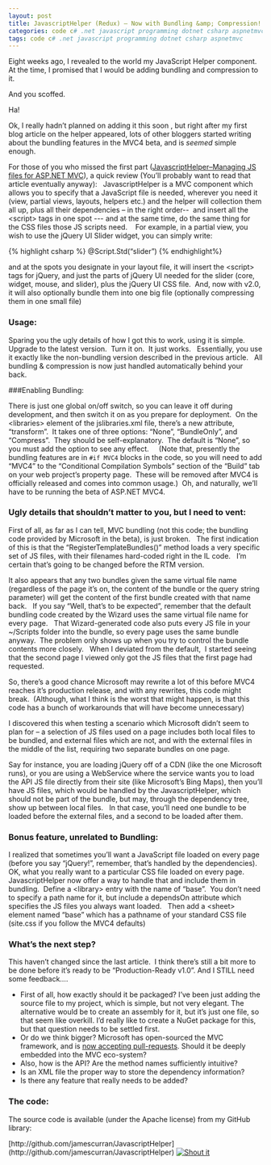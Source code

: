 ```yaml
---
layout: post
title: JavascriptHelper (Redux) – Now with Bundling &amp; Compression!
categories: code c# .net javascript programming dotnet csharp aspnetmvc
tags: code c# .net javascript programming dotnet csharp aspnetmvc
---
```


Eight weeks ago, I revealed to the world my JavaScript Helper component.  At the time, I promised that I would be adding bundling and compression to it.
  
And you scoffed.
  
Ha!
  
Ok, I really hadn’t planned on adding it this soon , but right after my first blog article on the helper appeared, lots of other bloggers started writing  about the bundling features in the MVC4 beta, and is *seemed* simple enough. 
  
For those of you who missed the first part ([JavascriptHelper–Managing JS files for ASP.NET MVC](http://honestillusion.com/blog/2012/03/29/javascripthelper-managing-js-files-for-asp-net-mvc.html)), a quick review (You’ll probably want to read that article eventually anyway):   JavascriptHelper is a MVC component which allows you to specify that a JavaScript file is needed, wherever you need it (view, partial views, layouts, helpers etc.) and the helper will collection them all up, plus all their dependencies – in the right order--  and insert all the &lt;script&gt; tags in one spot --- and at the same time, do the same thing for the CSS files those JS scripts need.    For example, in a partial view, you wish to use the jQuery UI Slider widget, you can simply write:</p>
  {% highlight csharp %}
  @Script.Std(“slider”)
  {% endhighlight%}
  
and at the spots you designate in your layout file, it will insert the &lt;script&gt; tags for jQuery, and just the parts of jQuery UI needed for the slider (core, widget, mouse, and slider), plus the jQuery UI CSS file.  And, now with v2.0, it will also optionally bundle them into one big file (optionally compressing them in one small file)
  
### Usage: 
  
Sparing you the ugly details of how I got this to work, using it is simple.   Upgrade to the latest version.  Turn it on.  It just works.   Essentially, you use it exactly like the non-bundling version described in the previous article.   All bundling &amp; compression is now just handled automatically behind your back.

###Enabling Bundling:

There is just one global on/off switch, so you can leave it off during development, and then switch it on as you prepare for deployment.  On the &lt;libraries&gt; element of the jslibraries.xml file, there’s a new attribute, “transform”.  It takes one of three options: “None”, “BundleOnly”, and “Compress”.  They should be self-explanatory.  The default is “None”, so you must add the option to see any effect.     (Note that, presently the bundling features are in `#if MVC4`  blocks in the code, so you will need to add “MVC4” to the “Conditional Compilation Symbols” section of the “Build” tab on your web project’s property page.  These will be removed after MVC4 is officially released and comes into common usage.)  Oh, and naturally, we’ll have to be running the beta of ASP.NET MVC4.

### Ugly details that shouldn’t matter to you, but I need to vent:
   
First of all, as far as I can tell, MVC bundling (not this code; the bundling code provided by Microsoft in the beta), is just broken.   The first indication of this is that the “RegisterTemplateBundles()” method loads a very specific set of JS files, with their filenames hard-coded right in the IL code.   I’m certain that’s going to be changed before the RTM version.    
  
It also appears that any two bundles given the same virtual file name (regardless of the page it’s on, the content of the bundle or the query string parameter) will get the content of the first bundle created with that name back.   If you say “Well, that’s to be expected”, remember that the default bundling code created by the Wizard uses the same virtual file name for every page.   That Wizard-generated code also puts every JS file in your ~/Scripts folder into the bundle, so every page uses the same bundle anyway.  The problem only shows up when you try to control the bundle contents more closely.   When I deviated from the default,  I started seeing that the second page I viewed only got the JS files that the first page had requested.
  
So, there’s a good chance Microsoft may rewrite a lot of this before MVC4 reaches it’s production release, and with any rewrites, this code might break.  (Although, what I think is the worst that might happen, is that this code has a bunch of workarounds that will have become unnecessary)
  
I discovered this when testing a scenario which Microsoft didn’t seem to plan for – a selection of JS files used on a page includes both local files to be bundled, and external files which are not, and with the external files in the middle of the list, requiring two separate bundles on one page.
  
Say for instance, you are loading jQuery off of a CDN (like the one Microsoft runs), or you are using a WebService where the service wants you to load the API JS file directly from their site (like Microsoft’s Bing Maps), then you’ll have JS files, which would be handled by the JavascriptHelper, which should not be part of the bundle, but may, through the dependency tree, show up between local files.   In that case, you’ll need one bundle to be loaded before the external files, and a second to be loaded after them. 
  
### Bonus feature, unrelated to Bundling:
   
I realized that sometimes you’ll want a JavaScript file loaded on every page (before you say “jQuery!”, remember, that’s handled by the dependencies). OK, what you really want to a particular CSS file loaded on every page.  JavascriptHelper now offer a way to handle that and include them in bundling.  Define a &lt;library&gt; entry with the name of “base”.  You don’t need to specify a path name for it, but include a dependsOn attribute which specifies the JS files you always want loaded.   Then add a &lt;sheet&gt; element named “base” which has a pathname of your standard CSS file (site.css if you follow the MVC4 defaults)
  
### What’s the next step?
  
This haven’t changed since the last article.  I think there’s still a bit more to be done before it’s ready to be “Production-Ready v1.0”. And I STILL need some feedback….

 * First of all, how exactly should it be packaged? I’ve been just adding the source file to my project, which is simple, but not very elegant. The alternative would be to create an assembly for it, but it’s just one file, so that seem like overkill. I’d really like to create a NuGet package for this, but that question needs to be settled first. 
 * Or do we think bigger? Microsoft has open-sourced the MVC framework, and is [now accepting pull-requests](http://haacked.com/archive/2012/03/29/asp-net-mvc-now-accepting-pull-requests.aspx). Should it be deeply embedded into the MVC eco-system? 
 * Also, how is the API? Are the method names sufficiently intuitive?
 * Is an XML file the proper way to store the dependency information?
 * Is there any feature that really needs to be added?


### The code:
  
  <p>The source code is available (under the Apache license) from my GitHub library:</p>
  <p>[http://github.com/jamescurran/JavascriptHelper](http://github.com/jamescurran/JavascriptHelper)


<a href="http://dotnetshoutout.com/JavascriptHelper-Redux-Now-with-Bundling-Compression">
<img style="border-right-width:0px;border-top-width:0px;border-bottom-width:0px;border-left-width:0px;" alt="Shout it" src="http://dotnetshoutout.com/image.axd?url=http%3A%2F%2Fhonestillusion.com%2Fblogs%2Fblog_0%2Farchive%2F2012%2F05%2F31%2Fjavascripthelper-redux-now-with-bundling-compression.aspx" /></a>